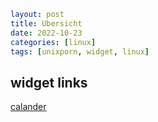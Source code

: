 ```yaml
layout: post
title: Ubersicht
date: 2022-10-23
categories: [linux]
tags: [unixporn, widget, linux]
```

## widget links

[calander](http://tracesof.net/uebersicht-widgets/#calendar)


